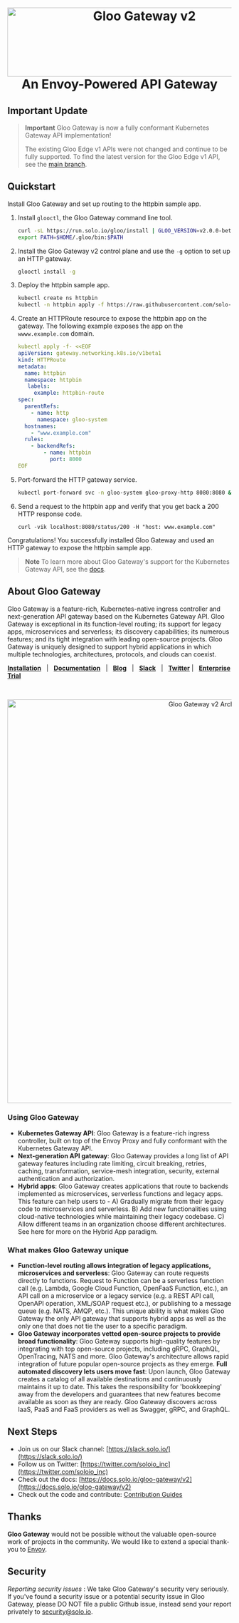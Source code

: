 

<h1 align="center">
    <img src="https://raw.githubusercontent.com/solo-io/gloo/ggv2-readme-update/docs/content/img/logo-gloo-gateway.svg" alt="Gloo Gateway v2" width="600" height="155">
  <br> 
  An Envoy-Powered API Gateway
</h1>

## Important Update

> **Important**
> Gloo Gateway is now a fully conformant Kubernetes Gateway API implementation!
>
> The existing Gloo Edge v1 APIs were not changed and continue to be fully supported. To find the latest version for the Gloo Edge v1 API, see the [main branch](https://github.com/solo-io/gloo/tree/main).

## Quickstart
Install Gloo Gateway and set up routing to the httpbin sample app. 

1. Install `glooctl`, the Gloo Gateway command line tool.
   ```sh
   curl -sL https://run.solo.io/gloo/install | GLOO_VERSION=v2.0.0-beta1 sh
   export PATH=$HOME/.gloo/bin:$PATH
   ```

2. Install the Gloo Gateway v2 control plane and use the `-g` option to set up an HTTP gateway. 
   ```sh
   glooctl install -g
   ```

3. Deploy the httpbin sample app.
   ```sh
   kubectl create ns httpbin
   kubectl -n httpbin apply -f https://raw.githubusercontent.com/solo-io/gloo-mesh-use-cases/main/policy-demo/httpbin.yaml
   ```

4. Create an HTTPRoute resource to expose the httpbin app on the gateway. The following example exposes the app on the `wwww.example.com` domain.
   ```yaml
   kubectl apply -f- <<EOF
   apiVersion: gateway.networking.k8s.io/v1beta1
   kind: HTTPRoute
   metadata:
     name: httpbin
     namespace: httpbin
      labels:
        example: httpbin-route
   spec:
     parentRefs:
       - name: http
         namespace: gloo-system
     hostnames:
       - "www.example.com"
     rules:
       - backendRefs:
           - name: httpbin
             port: 8000
   EOF
   ```

5. Port-forward the HTTP gateway service.
   ```sh
   kubectl port-forward svc -n gloo-system gloo-proxy-http 8080:8080 &
   ```

6. Send a request to the httpbin app and verify that you get back a 200 HTTP response code.
   ```
   curl -vik localhost:8080/status/200 -H "host: www.example.com"
   ```

Congratulations! You successfully installed Gloo Gateway and used an HTTP gateway to expose the httpbin sample app. 

> **Note**
> To learn more about Gloo Gateway's support for the Kubernetes Gateway API, see the [docs](https://docs.solo.io/gloo-gateway/v2/).

## About Gloo Gateway
Gloo Gateway is a feature-rich, Kubernetes-native ingress controller and next-generation API gateway based on the Kubernetes Gateway API. Gloo Gateway is exceptional in its function-level routing; its support for legacy apps, microservices and serverless; its discovery capabilities; its numerous features; and its tight integration with leading open-source projects. Gloo Gateway is uniquely designed to support hybrid applications in which multiple technologies, architectures, protocols, and clouds can coexist.
 
[**Installation**](https://docs.solo.io/gloo-gateway/v2/quickstart) &nbsp; |
&nbsp; [**Documentation**](https://docs.solo.io/gloo-gateway/v2) &nbsp; |
&nbsp; [**Blog**](https://www.solo.io/blog/?category=gloo) &nbsp; |
&nbsp; [**Slack**](https://slack.solo.io) &nbsp; |
&nbsp; [**Twitter**](https://twitter.com/soloio_inc) |
&nbsp; [**Enterprise Trial**](https://www.solo.io/free-trial/)

<BR><center><img src="https://docs.solo.io/gloo-edge/main/img/gloo-architecture-envoys.png" alt="Gloo Gateway v2 Architecture" width="906"></center>

### Using Gloo Gateway
- **Kubernetes Gateway API**: Gloo Gateway is a feature-rich ingress controller, built on top of the Envoy Proxy and fully conformant with the Kubernetes Gateway API.
- **Next-generation API gateway**: Gloo Gateway provides a long list of API gateway features including rate limiting, circuit breaking, retries, caching, transformation, service-mesh integration, security, external authentication and authorization.
- **Hybrid apps**: Gloo Gateway creates applications that route to backends implemented as microservices, serverless functions and legacy apps. This feature can help users to -
A) Gradually migrate from their legacy code to microservices and serverless.
B) Add new functionalities using cloud-native technologies while maintaining their legacy codebase.
C) Allow different teams in an organization choose different architectures. See here for more on the Hybrid App paradigm.


### What makes Gloo Gateway unique
- **Function-level routing allows integration of legacy applications, microservices and serverless**: Gloo Gateway can route requests directly to functions. Request to Function can be a serverless function call (e.g. Lambda, Google Cloud Function, OpenFaaS Function, etc.), an API call on a microservice or a legacy service (e.g. a REST API call, OpenAPI operation, XML/SOAP request etc.), or publishing to a message queue (e.g. NATS, AMQP, etc.). This unique ability is what makes Gloo Gateway the only API gateway that supports hybrid apps as well as the only one that does not tie the user to a specific paradigm.
- **Gloo Gateway incorporates vetted open-source projects to provide broad functionality**: Gloo Gateway supports high-quality features by integrating with top open-source projects, including gRPC, GraphQL, OpenTracing, NATS and more. Gloo Gateway's architecture allows rapid integration of future popular open-source projects as they emerge.
 **Full automated discovery lets users move fast**: Upon launch, Gloo Gateway creates a catalog of all available destinations and continuously maintains it up to date. This takes the responsibility for 'bookkeeping' away from the developers and guarantees that new features become available as soon as they are ready. Gloo Gateway discovers across IaaS, PaaS and FaaS providers as well as Swagger, gRPC, and GraphQL.


## Next Steps
- Join us on our Slack channel: [https://slack.solo.io/](https://slack.solo.io/)
- Follow us on Twitter: [https://twitter.com/soloio_inc](https://twitter.com/soloio_inc)
- Check out the docs: [https://docs.solo.io/gloo-gateway/v2](https://docs.solo.io/gloo-gateway/v2)
- Check out the code and contribute: [Contribution Guides](/devel/contributing)

## Thanks

**Gloo Gateway** would not be possible without the valuable open-source work of projects in the community. We would like to extend a special thank-you to [Envoy](https://www.envoyproxy.io).


## Security

*Reporting security issues* : We take Gloo Gateway's security very seriously. If you've found a security issue or a potential security issue in Gloo Gateway, please DO NOT file a public Github issue, instead send your report privately to [security@solo.io](mailto:security@solo.io).
